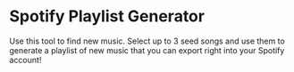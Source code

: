 # Spotify Playlist Generator

Use this tool to find new music. Select up to 3 seed songs and use them to generate a playlist of new music that you can export right into your Spotify account!
